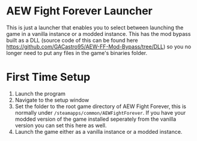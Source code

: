 # AEW Fight Forever Launcher

This is just a launcher that enables you to select between launching the game in a vanilla instance or a modded instance. This has the mod bypass built as a DLL (source code of this can be found here https://github.com/GACastro95/AEW-FF-Mod-Bypass/tree/DLL) so you no longer need to put any files in the game's binaries folder.

# First Time Setup
1. Launch the program
2. Navigate to the setup window
3. Set the folder to the root game directory of AEW Fight Forever, this is normally under ``/steamapps/common/AEWFightForever``. If you have your modded version of the game installed seperately from the vanilla version you can set this here as well.
4. Launch the game either as a vanilla instance or a modded instance. 
